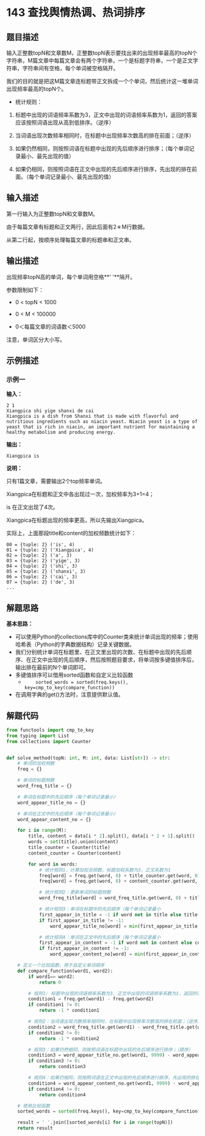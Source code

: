 # 143 查找舆情热调、热词排序

## 题目描述

输入正整数topN和文章数M，正整数topN表示要找出来的出现频率最高的topN个字符串，M篇文章中每篇文章会有两个字符串，一个是标题字符串，一个是正文字符串，字符串间有空格，每个单词被空格隔开。

我们的目的就是把这M篇文章连标题带正文拆成一个个单词，然后统计这一堆单词出现频率最高的topN个。



- 统计规则：

1. 标题中出现的词语频率系数为3，正文中出现的词语频率系数为1，返回的答案应该按照词语出现从高到低排序。（逆序）

2. 当词语出现次数频率相同时，在标题中出现频率次数高的排在前面；（逆序）
3. 如果仍然相同，则按照词语在标题中出现的先后顺序进行排序；（每个单词记录最小、最先出现的值）
4. 如果仍相同，则按照词语在正文中出现的先后顺序进行排序，先出现的排在前面。（每个单词记录最小、最先出现的值）



## 输入描述

第一行输入为正整数topN和文章数M。

由于每篇文章有标题和正文两行，因此后面有2＊M行数据。

从第二行起，按顺序处理每篇文章的标题串和正文串。



## 输出描述

出现频率topN高的单词，每个单词用空格**' '**隔开。

参数限制如下：

- 0 < topN < 1000

- 0 < M < 100000

- 0＜每篇文章的词语数＜5000

注意，单词区分大小写。

## 示例描述

### 示例一

**输入：**

```text
2 1
Xiangpica shi yige shanxi de cai
Xiangpica is a dish from Shanxi that is made with flavorful and nutritious ingredients such as niacin yeast. Niacin yeast is a type of yeast that is rich in niacin, an important nutrient for maintaining a healthy metabolism and producing energy.
```

**输出：**

```text
Xiangpica is
```

**说明：**  

只有1篇文章，需要输出2个top频率单词。

Xiangpica在标题和正文中各出现过一次，加权频率为3+1=4；

is 在正文出现了4次。

Xiangpica在标题出现的频率更高，所以先输出Xiangpica。

实际上，上面那段title和content的加权频数统计如下：

```
00 = {tuple: 2} ('is', 4)
01 = {tuple: 2} ('Xiangpica', 4)
02 = {tuple: 2} ('a', 3)
03 = {tuple: 2} ('yige', 3)
04 = {tuple: 2} ('shi', 3)
05 = {tuple: 2} ('shanxi', 3)
06 = {tuple: 2} ('cai', 3)
07 = {tuple: 2} ('de', 3)
...
```




## 解题思路

**基本思路：** 

- 可以使用Python的collections库中的Counter类来统计单词出现的频率；使用哈希表（Python的字典数据结构）记录关键数据。
- 我们分别统计单词在标题里、在正文里出现的次数、在标题中出现的先后顺序、在正文中出现的先后顺序，然后按照题目要求，将单词按多键值排序后，输出排在最前的N个单词即可。
- 多键值排序可以借用sorted函数和自定义比较函数
  - `    sorted_words = sorted(freq.keys(), key=cmp_to_key(compare_function))`
- 在调用字典的get()方法时，注意提供默认值。

## 解题代码

```python
from functools import cmp_to_key
from typing import List
from collections import Counter


def solve_method(topN: int, M: int, data: List[str]) -> str:
    # 单词的加权频数
    freq = {}

    # 单词的标题频数
    word_freq_title = {}

    # 单词在标题中的先后顺序（每个单词记录最小）
    word_appear_title_no = {}

    # 单词在正文中的先后顺序（每个单词记录最小）
    word_appear_content_no = {}

    for i in range(M):
        title, content = data[i * 2].split(), data[i * 2 + 1].split()
        words = set(title).union(content)
        title_counter = Counter(title)
        content_counter = Counter(content)

        for word in words:
            # 统计规则1，计算加权总频数，标题加权系数为3，正文系数为1
            freq[word] = freq.get(word, 0) + title_counter.get(word, 0) * 3
            freq[word] = freq.get(word, 0) + content_counter.get(word, 0)

            # 统计规则2：更新单词的标题频数
            word_freq_title[word] = word_freq_title.get(word, 0) + title_counter.get(word, 0)

            # 统计规则3：单词在标题中的先后顺序（每个单词记录最小
            first_appear_in_title = -1 if word not in title else title.index(word)
            if first_appear_in_title != -1:
                word_appear_title_no[word] = min(first_appear_in_title, word_appear_title_no.get(word, 9999))

            # 统计规则4：单词在正文中的先后顺序（每个单词记录最小
            first_appear_in_content = -1 if word not in content else content.index(word)
            if first_appear_in_content != -1:
                word_appear_content_no[word] = min(first_appear_in_content, word_appear_content_no.get(word, 9999))

    # 定义一个比较函数，用于自定义单词顺序
    def compare_function(word1, word2):
        if word1== word2:
            return 0

        # 规则1: 标题中出现的词语频率系数为3，正文中出现的词语频率系数为1，返回的答案应该按加权频数逆序排列
        condition1 = freq.get(word1) - freq.get(word2)
        if condition1 != 0:
            return -1 * condition1

        # 规则2：当词语出现次数频率相同时，在标题中出现频率次数高的排在前面；（逆序）
        condition2 = word_freq_title.get(word1) - word_freq_title.get(word2)
        if condition2 != 0:
            return -1 * condition2

        # 规则3：如果仍然相同，则按照词语在标题中出现的先后顺序进行排序；（顺序）
        condition3 = word_appear_title_no.get(word1, 9999) - word_appear_title_no.get(word2, 9999)
        if condition3 != 0:
            return condition3

        # 规则4：如果仍相同，则按照词语在正文中出现的先后顺序进行排序，先出现的排在前面。
        condition4 = word_appear_content_no.get(word1, 9999) - word_appear_content_no.get(word2, 9999)
        if condition4 != 0:
            return condition4

    # 使用比较函数
    sorted_words = sorted(freq.keys(), key=cmp_to_key(compare_function))

    result = ' '.join([sorted_words[i] for i in range(topN)])
    return result
```